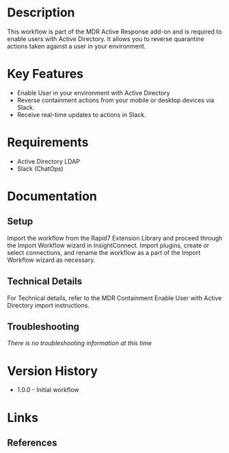 # Description

This workflow is part of the MDR Active Response add-on and is required to enable users with Active Directory. It allows you to reverse quarantine actions taken against a user in your environment.

# Key Features

* Enable User in your environment with Active Directory
* Reverse containment actions from your mobile or desktop devices via Slack.
* Receive real-time updates to actions in Slack.

# Requirements

* Active Directory LDAP
* Slack (ChatOps)

# Documentation

## Setup

Import the workflow from the Rapid7 Extension Library and proceed through the Import Workflow wizard in InsightConnect. Import plugins, create or select connections, and rename the workflow as a part of the Import Workflow wizard as necessary.
 
## Technical Details

For Technical details, refer to the MDR Containment Enable User with Active Directory import instructions.

## Troubleshooting

_There is no troubleshooting information at this time_

# Version History

* 1.0.0 - Initial workflow

# Links

## References
